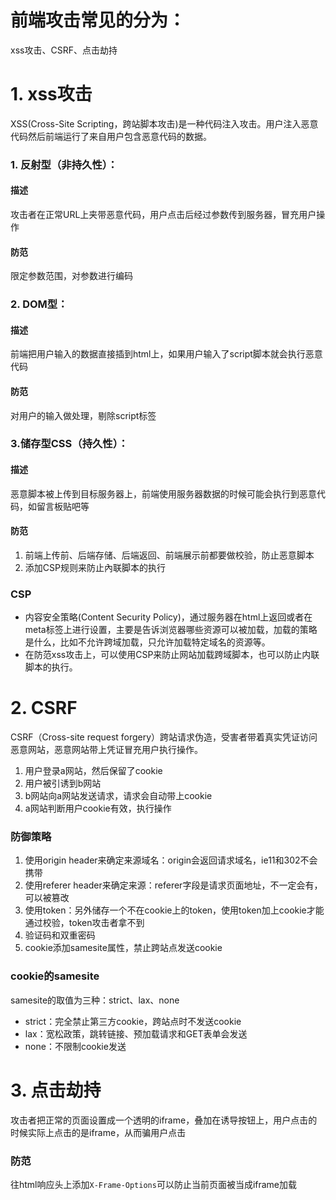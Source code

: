 # 前端攻击常见的分为：
xss攻击、CSRF、点击劫持
# 1. xss攻击
XSS(Cross-Site Scripting，跨站脚本攻击)是一种代码注入攻击。用户注入恶意代码然后前端运行了来自用户包含恶意代码的数据。
### 1. 反射型（非持久性）：
#### 描述
攻击者在正常URL上夹带恶意代码，用户点击后经过参数传到服务器，冒充用户操作
#### 防范
限定参数范围，对参数进行编码

### 2. DOM型：
#### 描述
前端把用户输入的数据直接插到html上，如果用户输入了script脚本就会执行恶意代码
#### 防范
对用户的输入做处理，剔除script标签

### 3.储存型CSS（持久性）：
#### 描述
恶意脚本被上传到目标服务器上，前端使用服务器数据的时候可能会执行到恶意代码，如留言板贴吧等
#### 防范
1. 前端上传前、后端存储、后端返回、前端展示前都要做校验，防止恶意脚本
2. 添加CSP规则来防止內联脚本的执行

### CSP
- 内容安全策略(Content Security Policy)，通过服务器在html上返回或者在meta标签上进行设置，主要是告诉浏览器哪些资源可以被加载，加载的策略是什么，比如不允许跨域加载，只允许加载特定域名的资源等。
- 在防范xss攻击上，可以使用CSP来防止网站加载跨域脚本，也可以防止内联脚本的执行。

# 2. CSRF
CSRF（Cross-site request forgery）跨站请求伪造，受害者带着真实凭证访问恶意网站，恶意网站带上凭证冒充用户执行操作。
1. 用户登录a网站，然后保留了cookie
2. 用户被引诱到b网站
3. b网站向a网站发送请求，请求会自动带上cookie
4. a网站判断用户cookie有效，执行操作
### 防御策略
1. 使用origin header来确定来源域名：origin会返回请求域名，ie11和302不会携带
2. 使用referer header来确定来源：referer字段是请求页面地址，不一定会有，可以被篡改
3. 使用token：另外储存一个不在cookie上的token，使用token加上cookie才能通过校验，token攻击者拿不到
4. 验证码和双重密码
5. cookie添加samesite属性，禁止跨站点发送cookie

### cookie的samesite
samesite的取值为三种：strict、lax、none
- strict：完全禁止第三方cookie，跨站点时不发送cookie
- lax：宽松政策，跳转链接、预加载请求和GET表单会发送
- none：不限制cookie发送

# 3. 点击劫持
攻击者把正常的页面设置成一个透明的iframe，叠加在诱导按钮上，用户点击的时候实际上点击的是iframe，从而骗用户点击
### 防范
往html响应头上添加`X-Frame-Options`可以防止当前页面被当成iframe加载



